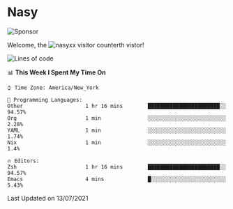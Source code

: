 # Nasy

<!--
<p align="center">
<img height="200" src="https://github-readme-stats.vercel.app/api?username=nasyxx&count_private=true&show_icons=true&theme=dracula&include_all_commits=true"/>
<img height="200" src="https://github-readme-stats.vercel.app/api/top-langs/?username=nasyxx&theme=dracula&hide=html,jupyter+notebook&count_private=true&show_icons=true"/>
</p>

  
----------------
-->

![Sponsor](https://img.shields.io/static/v1.svg?label=Sponsor&message=%E2%9D%A4&logo=GitHub&style=flat&color=pink)
 
Welcome, the ![nasyxx visitor counter](https://count.getloli.com/get/@nasyxx?theme=rule34)th vistor!
 
<!--START_SECTION:waka-->
![Lines of code](https://img.shields.io/badge/From%20Hello%20World%20I%27ve%20Written-5.4%20million%20lines%20of%20code-blue)

📊 **This Week I Spent My Time On** 

```text
⌚︎ Time Zone: America/New_York

💬 Programming Languages: 
Other                    1 hr 16 mins        ███████████████████████░░   94.57% 
Org                      1 min               ░░░░░░░░░░░░░░░░░░░░░░░░░   2.28% 
YAML                     1 min               ░░░░░░░░░░░░░░░░░░░░░░░░░   1.74% 
Nix                      1 min               ░░░░░░░░░░░░░░░░░░░░░░░░░   1.4%

🔥 Editors: 
Zsh                      1 hr 16 mins        ███████████████████████░░   94.57% 
Emacs                    4 mins              █░░░░░░░░░░░░░░░░░░░░░░░░   5.43%

```


 Last Updated on 13/07/2021
<!--END_SECTION:waka-->

<!-- ![visitors](https://visitor-badge.laobi.icu/badge?page_id=nasyxx.nasyxx) -->
